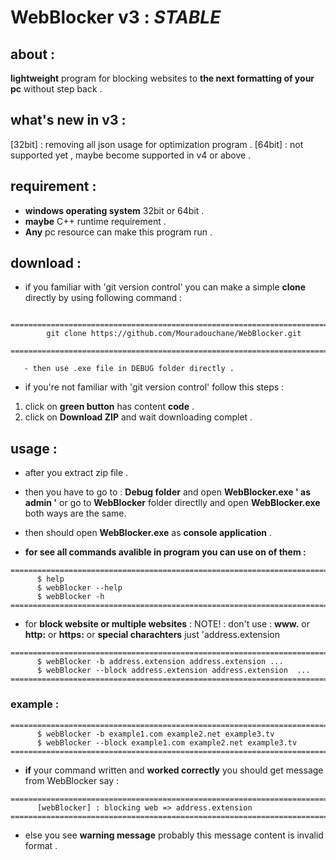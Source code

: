 # WebBlocker v3 : *STABLE*


## about :
**lightweight** program for blocking websites to **the next formatting of your pc** without step back .



## what's new in v3 :
[32bit] : removing all json usage for optimization program .
[64bit] : not supported yet , maybe become supported in v4 or above .




## requirement  :
- **windows operating system** 32bit or 64bit .
- **maybe** C++ runtime requirement .
- **Any** pc resource can make this program run .



## download :
- if you familiar with 'git version control' you can make a simple **clone** directly by using following command :
```
  =========================================================================
        git clone https://github.com/Mouradouchane/WebBlocker.git
  =========================================================================

   - then use .exe file in DEBUG folder directly .
```

- if you're not familiar with 'git version control' follow this steps :
1. click on **green button** has content **code** .
2. click on **Download ZIP** and wait downloading complet .

## usage :
  - after you extract zip file .
  
  - then you have to go to : **Debug folder** and open **WebBlocker.exe ' as admin '**
    or go to **WebBlocker** folder directlly and open **WebBlocker.exe**  both ways are the same.
    
  - then should open **WebBlocker.exe** as **console application** .

  - **for see all commands avalible in program you can use on of them :**
  ``` 
  =========================================================================
        $ help
        $ webBlocker --help
        $ webBlocker -h 
  =========================================================================
  ```
  - for **block website or multiple websites** :
  NOTE! : don't use : **www.** or **http:** or **https:** or **special charachters** just 'address.extension 
  ```
  =========================================================================
        $ webBlocker -b address.extension address.extension ... 
        $ webBlocker --block address.extension address.extension  ...
  =========================================================================
  ```
  
  ### example :
  ```
  =========================================================================
        $ webBlocker -b example1.com example2.net example3.tv  
        $ webBlocker --block example1.com example2.net example3.tv  
  =========================================================================
  ```

  - **if** your command written and **worked correctly** you should get message from WebBlocker say :
  ```
  =========================================================================
        [webBlocker] : blocking web => address.extension
  =========================================================================
  ```
  - else you see **warning message** probably this message content is invalid format .
